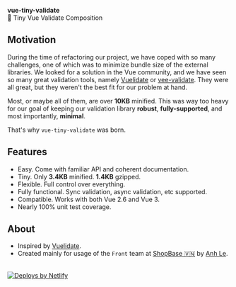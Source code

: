 **vue-tiny-validate** \
:100: Tiny Vue Validate Composition

## Motivation

During the time of refactoring our project, we have coped with so many challenges, one of which was to minimize bundle
size of the external libraries. We looked for a solution in the Vue community, and we have seen so many great validation
tools, namely [Vuelidate](https://github.com/vuelidate/vuelidate) or
[vee-validate](https://github.com/logaretm/vee-validate). They were all great, but they weren't the best fit for our
problem at hand.

Most, or maybe all of them, are over **10KB** minified. This was way too heavy for our goal of keeping our validation library
**robust**, **fully-supported**, and most importantly, **minimal**.

That's why `vue-tiny-validate` was born.

## Features

- Easy. Come with familiar API and coherent documentation.
- Tiny. Only **3.4KB** minified. **1.4KB** gzipped.
- Flexible. Full control over everything.
- Fully functional. Sync validation, async validation, etc supported.
- Compatible. Works with both Vue 2.6 and Vue 3.
- Nearly 100% unit test coverage.

## About

- Inspired by [Vuelidate](https://github.com/vuelidate/vuelidate).
- Created mainly for usage of the `Front` team at [ShopBase :vietnam:](https://shopbase.com) by [Anh Le](https://github.com/anh-ld).

<a href="https://www.netlify.com" style="margin-top: 2rem; display: block;">
  <img src="https://www.netlify.com/img/global/badges/netlify-color-accent.svg" alt="Deploys by Netlify" />
</a>

